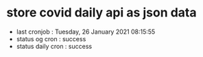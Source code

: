 # store covid daily api as json data

- last cronjob : Tuesday, 26 January 2021 08:15:55
- status og cron : success
- status daily cron : success
      
      